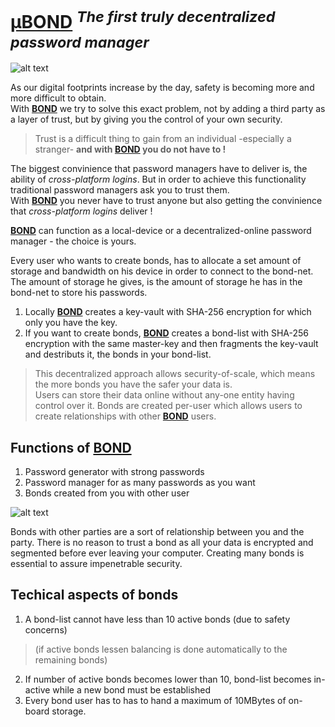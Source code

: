 # [**μBOND**](https://github.com/keybraker/BOND) <sup>*The first truly decentralized password manager*<sup>

![alt text](https://github.com/keybraker/BOND/blob/master/img/bond_logo.png)

As our digital footprints increase by the day, safety is becoming more and more difficult to obtain.<br>
With [**BOND**](https://github.com/keybraker/BOND) we try to solve this exact problem, not by adding a third party as a layer of trust, but by giving you the control of  your own security.

>Trust is a difficult thing to gain from an individual -especially a stranger- **and with [**BOND**](https://github.com/keybraker/BOND) you do not have to !**

The biggest convinience that password managers have to deliver is, the ability of _cross-platform logins_. But in order to achieve this functionality traditional password managers ask you to trust them. <br>
With [**BOND**](https://github.com/keybraker/BOND) you never have to trust anyone but also getting the convinience that _cross-platform logins_ deliver !<br>

[**BOND**](https://github.com/keybraker/BOND) can function as a local-device or a decentralized-online password manager - the choice is yours.<br>

Every user who wants to create bonds, has to allocate a set amount of storage and bandwidth on his device in order to connect to the bond-net. The amount of storage he gives, is the amount of storage he has in the bond-net to store his passwords.<br>

1. Locally [**BOND**](https://github.com/keybraker/BOND) creates a key-vault with SHA-256 encryption for which only you have the key.
2. If you want to create bonds, [**BOND**](https://github.com/keybraker/BOND) creates a bond-list with SHA-256 encryption with the same master-key and then fragments  the key-vault and destributs it, the bonds in your bond-list.

>This decentralized approach allows security-of-scale, which means the more bonds you have the safer your data is.<br>
Users can store their data online without any-one entity having control over it. Bonds are created per-user which allows users to create relationships with other [**BOND**](https://github.com/keybraker/BOND) users.

## Functions of [**BOND**](https://github.com/keybraker/BOND)
1. Password generator with strong passwords
2. Password manager for as many passwords as you want
3. Bonds created from you with other user

![alt text](https://github.com/keybraker/BOND/blob/master/img/bond_explanation.png)

Bonds with other parties are a sort of relationship between you and the party. There is no reason to trust a bond as all your data is encrypted and segmented before ever leaving your computer. Creating many bonds is essential to assure impenetrable security.

## Techical aspects of bonds

1. A bond-list cannot have less than 10 active bonds (due to safety concerns)
> (if active bonds lessen balancing is done automatically to the remaining bonds)
2. If number of active bonds becomes lower than 10, bond-list becomes in-active while a new bond must be established
3. Every bond user has to has to hand a maximum of 10MBytes of on-board storage.
